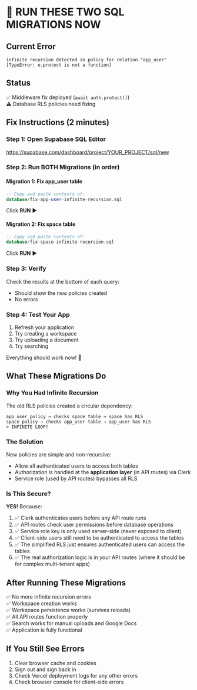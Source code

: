# 🚨 RUN THESE TWO SQL MIGRATIONS NOW

## Current Error
```
infinite recursion detected in policy for relation "app_user"
[TypeError: e.protect is not a function]
```

## Status
✅ Middleware fix deployed (`await auth.protect()`)  
⚠️ Database RLS policies need fixing

## Fix Instructions (2 minutes)

### Step 1: Open Supabase SQL Editor
https://supabase.com/dashboard/project/YOUR_PROJECT/sql/new

### Step 2: Run BOTH Migrations (in order)

#### Migration 1: Fix app_user table
```sql
-- Copy and paste contents of:
database/fix-app-user-infinite-recursion.sql
```
Click **RUN** ▶️

#### Migration 2: Fix space table
```sql
-- Copy and paste contents of:
database/fix-space-infinite-recursion.sql
```
Click **RUN** ▶️

### Step 3: Verify
Check the results at the bottom of each query:
- Should show the new policies created
- No errors

### Step 4: Test Your App
1. Refresh your application
2. Try creating a workspace
3. Try uploading a document
4. Try searching

Everything should work now! 🎉

## What These Migrations Do

### Why You Had Infinite Recursion
The old RLS policies created a circular dependency:
```
app_user policy → checks space table → space has RLS
space policy → checks app_user table → app_user has RLS
➡️ INFINITE LOOP!
```

### The Solution
New policies are simple and non-recursive:
- Allow all authenticated users to access both tables
- Authorization is handled at the **application layer** (in API routes) via Clerk
- Service role (used by API routes) bypasses all RLS

### Is This Secure?
**YES!** Because:
1. ✅ Clerk authenticates users before any API route runs
2. ✅ API routes check user permissions before database operations
3. ✅ Service role key is only used server-side (never exposed to client)
4. ✅ Client-side users still need to be authenticated to access the tables
5. ✅ The simplified RLS just ensures authenticated users can access the tables
6. ✅ The real authorization logic is in your API routes (where it should be for complex multi-tenant apps)

## After Running These Migrations

✅ No more infinite recursion errors  
✅ Workspace creation works  
✅ Workspace persistence works (survives reloads)  
✅ All API routes function properly  
✅ Search works for manual uploads and Google Docs  
✅ Application is fully functional  

## If You Still See Errors
1. Clear browser cache and cookies
2. Sign out and sign back in
3. Check Vercel deployment logs for any other errors
4. Check browser console for client-side errors


